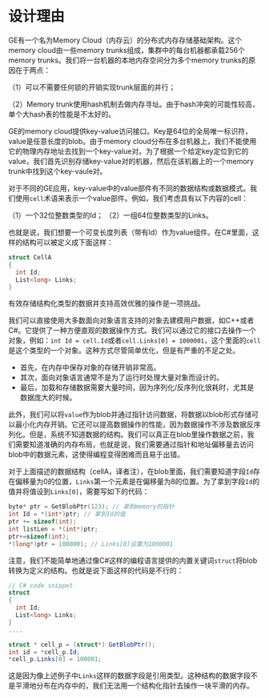 # 设计理由
GE有一个名为Memory Cloud（内存云）的分布式内存存储基础架构。这个memory cloud由一些memory trunks组成，集群中的每台机器都承载256个memory trunks。我们将一台机器的本地内存空间分为多个memory trunks的原因在于两点：

（1）可以不需要任何锁的开销实现trunk层面的并行；

（2）Memory trunk使用hash机制去做内存寻址。由于hash冲突的可能性较高，单个大hash表的性能是不太好的。

GE的memory cloud提供key-value访问接口。Key是64位的全局唯一标识符，value是任意长度的blob。由于memory cloud分布在多台机器上，我们不能使用它的物理内存地址去找到一个key-value对。为了根据一个给定key定位到它的value，我们首先识别存储key-value对的机器，然后在该机器上的一个memory trunk中找到这个key-vaule对。

对于不同的GE应用，key-value中的value部件有不同的数据结构或数据模式。我们使用`cell`术语来表示一个value部件。例如，我们考虑具有以下内容的cell：

（1）一个32位整数类型的Id；
（2）一组64位整数类型的Links。

也就是说，我们想要一个可变长度列表（带有Id）作为value组件。在C#里面，这样的结构可以被定义成下面这样：

```C#
struct CellA
{
  int Id;
  List<long> Links;
}
```

有效存储结构化类型的数据并支持高效优雅的操作是一项挑战。

我们可以直接使用大多数面向对象语言支持的对象去建模用户数据，如C++或者C#。它提供了一种方便直观的数据操作方式。我们可以通过它的接口去操作一个对象，例如：`int Id = cell.Id`或者`cell.Links[0] = 1000001`，这个里面的`cell`是这个类型的一个对象。这种方式尽管简单优化，但是有严重的不足之处。

* 首先，在内存中保存对象的存储开销非常高。
* 其次，面向对象语言通常不是为了运行时处理大量对象而设计的。
* 最后，加载和存储数据需要大量时间，因为序列化/反序列化很耗时，尤其是数据庞大的时候。

此外，我们可以将`value`作为blob并通过指针访问数据，将数据以blob形式存储可以最小化内存开销。它还可以提高数据操作的性能，因为数据操作不涉及数据反序列化。但是，系统不知道数据的结构。我们可以真正在blob里操作数据之前，我们需要知道准确的内存布局，也就是说，我们需要通过指针和地址偏移量去访问blob中的数据元素，这使得编程变得困难而且易于出错。

对于上面描述的数据结构（cellA，译者注），在blob里面，我们需要知道字段`Id`存在偏移量为0的位置，`Links`第一个元素是在偏移量为8的位置。为了拿到字段`Id`的值并将值设到`Links[0]`，需要写如下的代码：

```C++
byte* ptr = GetBlobPtr(123); // 拿到memory的指针
int Id = *(int*)ptr; // 拿到Id的值
ptr += sizeof(int); 
int listLen = *(int*)ptr;
ptr+=sizeof(int);
*(long*)ptr = 1000001; // Links[0]设置为1000001
```

注意，我们不能简单地通过像C#这样的编程语言提供的内置关键词`struct`将blob转换为定义的结构。也就是说下面这样的代码是不行的：

``` C#
// C# code snippet
struct
{
  int Id;
  List<long> Links;
}
....

struct * cell_p = (struct*) GetBlobPtr();
int id = *cell_p.Id; 
*cell_p.Links[0] = 100001;
```

这是因为像上述例子中`Links`这样的数据字段是引用类型。这种结构的数据字段不是平滑地分布在内存中的，我们无法用一个结构化指针去操作一块平滑的内存。
